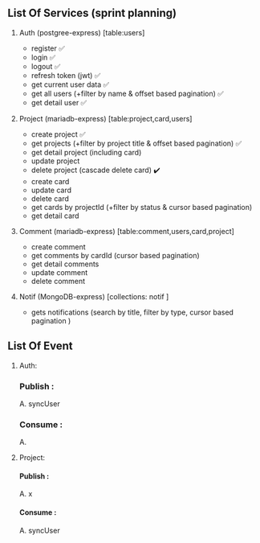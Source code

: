## List Of Services (sprint planning)

1. Auth (postgree-express) [table:users]

   - register ✅
   - login ✅
   - logout ✅
   - refresh token (jwt) ✅
   - get current user data ✅
   - get all users (+filter by name & offset based pagination) ✅
   - get detail user ✅

2. Project (mariadb-express) [table:project,card,users]

   - create project ✅
   - get projects (+filter by project title & offset based pagination) ✅
   - get detail project (including card)
   - update project
   - delete project (cascade delete card) ✔️
   - create card
   - update card
   - delete card
   - get cards by projectId (+filter by status & cursor based pagination)
   - get detail card

3. Comment (mariadb-express) [table:comment,users,card,project]

   - create comment
   - get comments by cardId (cursor based pagination)
   - get detail comments
   - update comment
   - delete comment

4. Notif (MongoDB-express) [collections: notif ]

   - gets notifications (search by title, filter by type, cursor based pagination )

## List Of Event

1. Auth:

   ### Publish :

   A. syncUser

   ### Consume :

   A.

2. Project:

   #### Publish :

   A. x

   #### Consume :

   A. syncUser
